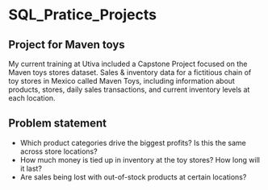 # SQL_Pratice_Projects

## Project for Maven toys
My current training at Utiva included a Capstone Project focused on the Maven toys stores dataset. Sales & inventory data for a fictitious chain of toy stores in Mexico called Maven Toys, including information about products, stores, daily sales transactions, and current inventory levels at each location.

## Problem statement 
-  Which product categories drive the biggest profits? Is this the same across store locations? 
-  How much money is tied up in inventory at the toy stores? How long will it last?
-  Are sales being lost with out-of-stock products at certain locations?
